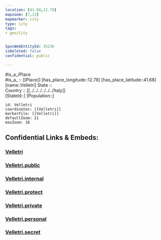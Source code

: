 ```yaml
---
location: [41.68,12.78] 
mapzoom: [7,12] 
mapmarker: city 
type: City
tags:
- geo/City


SpocWebEntityId: 35236
isDeleted: false
confidential: public

---
```

#is_a_/Place  
#is_a_ :: [[Place]] 
[has_place_longitude::12.78] 
[has_place_latitude::41.68] 
[name::Velletri] 
State ::  
Country :: [[../../../../../../Italy]]  
[StateId::] 
[Population::] 



```leaflet
id: Velletri
coordinates: [[Velletri]] 
markerFile: [[Velletri]] 
defaultZoom: 11 
maxZoom: 18
```


## Confidential Links & Embeds: 

### [Velletri](/_Standards/Earth/Continent/Europe/Europe~South/Italy/regions~Italy/Lazio/Roma.Province/City/Velletri.md) 

### [Velletri.public](/_public/Earth/Continent/Europe/Europe~South/Italy/regions~Italy/Lazio/Roma.Province/City/Velletri.public.md) 

### [Velletri.internal](/_internal/Earth/Continent/Europe/Europe~South/Italy/regions~Italy/Lazio/Roma.Province/City/Velletri.internal.md) 

### [Velletri.protect](/_protect/Earth/Continent/Europe/Europe~South/Italy/regions~Italy/Lazio/Roma.Province/City/Velletri.protect.md) 

### [Velletri.private](/_private/Earth/Continent/Europe/Europe~South/Italy/regions~Italy/Lazio/Roma.Province/City/Velletri.private.md) 

### [Velletri.personal](/_personal/Earth/Continent/Europe/Europe~South/Italy/regions~Italy/Lazio/Roma.Province/City/Velletri.personal.md) 

### [Velletri.secret](/_secret/Earth/Continent/Europe/Europe~South/Italy/regions~Italy/Lazio/Roma.Province/City/Velletri.secret.md)

